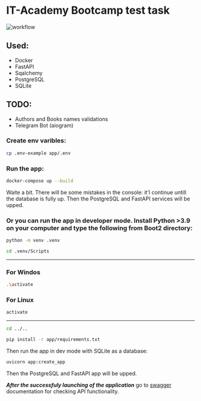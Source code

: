 
# IT-Academy Bootcamp test task
![workflow](https://github.com/github/docs/actions/workflows/main.yml/badge.svg)

## Used:
- Docker
- FastAPI
- Sqalchemy
- PostgreSQL
- SQLite

## TODO:
- Authors and Books names validations
- Telegram Bot (aiogram)

### Create env varibles:
```bash
cp .env-example app/.env
```

### Run the app:
```bash
docker-compose up --build
```
Waite a bit. There will be some mistakes in the console: it'l continue untill the database is fully up.
Then the PostgreSQL and FastAPI services will be upped.

### Or you can run the app in developer mode. Install Python >3.9 on your computer and type the following from Boot2 directory:
```bash
python -m venv .venv
```
```bash
cd .venv/Scripts
```
---
### For Windos
```bash
.\activate
```
### For Linux
```bash
activate
```
---
```bash
cd ../..
```
```bash
pip install -r app/requirements.txt
```
Then run the app in dev mode with SQLite as a database:
```bash
uvicorn app:create_app 
```
Then the PostgreSQL and FastAPI app will be upped.

***After the successfuly launching of the application*** go to [swagger](http://127.0.0.1:8000/swagger) documentation for checking API functionality.
